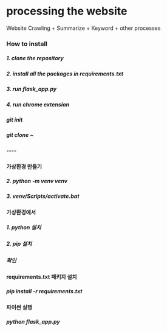 # processing the website
Website Crawling + Summarize + Keyword + other processes

### How to install
##### 1. clone the repository
##### 2. install all the packages in requirements.txt
##### 3. run flask_app.py
##### 4. run chrome extension

##### git init
##### git clone ~
##### ----
#### 가상환경 만들기
##### 2. python -m venv venv
##### 3. venv/Scripts/activate.bat

#### 가상환경에서
##### 1. python 설치
##### 2. pip 설치
##### 확인

#### requirements.txt 패키지 설치
##### pip install -r requirements.txt

#### 파이썬 실행
##### python flask_app.py
